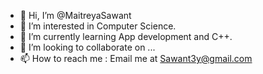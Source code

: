 - 👋 Hi, I’m @MaitreyaSawant
- 👀 I’m interested in Computer Science.
- 🌱 I’m currently learning App development and C++.
- 💞️ I’m looking to collaborate on ...
- 📫 How to reach me : Email me at Sawant3y@gmail.com

<!---
MaitreyaSawant/MaitreyaSawant is a ✨ special ✨ repository because its `README.md` (this file) appears on your GitHub profile.
You can click the Preview link to take a look at your changes.
--->
